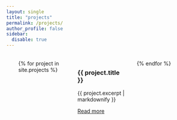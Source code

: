 ```yaml
---
layout: single
title: "projects"
permalink: /projects/
author_profile: false   
sidebar:
  disable: true
---
```


<style>
.page__inner-wrap {
  max-width: none !important;
  padding: 0 !important;
}

.projects-grid {
  display: grid;
  grid-template-columns: repeat(3, 1fr);
  gap: 2rem;
  max-width: 1600px;
  margin: 2rem auto 0 auto;
  padding: 0 2rem;
}
</style>







<div class="projects-grid">
  {% for project in site.projects %}
  <div class="project-card">
    <h3>{{ project.title }}</h3>
    <p>{{ project.excerpt | markdownify }}</p>
    <a href="{{ project.url | relative_url }}">Read more</a>
  </div>
  {% endfor %}
</div>

